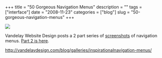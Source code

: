 +++
title = "50 Gorgeous Navigation Menus"
description = ""
tags = ["interface"]
date = "2008-11-23"
categories = ["blog"]
slug = "50-gorgeous-navigation-menus"
+++



  <div class="notebook-screenshot"><a href="http://vandelaydesign.com/blog/galleries/inspirationalnavigation-menus/"><img src="http://media.konigi.com/bluga/wt492952cca413e.jpg"/></a></div><p>Vandelay Website Design posts a 2 part series of <a href="http://vandelaydesign.com/blog/galleries/inspirationalnavigation-menus/">screenshots</a> of navigation menus. <a href="http://vandelaydesign.com/blog/galleries/menu-design-part-two/">Part 2 is here</a>.</p>
    
  <a href="http://vandelaydesign.com/blog/galleries/inspirationalnavigation-menus/">http://vandelaydesign.com/blog/galleries/inspirationalnavigation-menus/</a>
